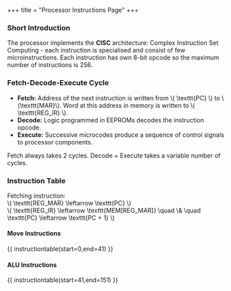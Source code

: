 +++
title = "Processor Instructions Page"
+++


### Short Introduction
The processor implements the **CISC** architecture: Complex Instruction Set Computing - each instruction is specialised and consist of few microinstructions. Each instruction has own 8-bit opcode so the maximum number of instructions is 256.

### Fetch-Decode-Execute Cycle
- **Fetch:** Address of the next instruction is written from \\( \texttt{PC} \\) to \\(\texttt{MAR}\\). Word at this address in memory is written to \\( \texttt{REG_IR} \\).
- **Decode:** Logic programmed in EEPROMs decodes the instruction opcode.
- **Execute:** Successive microcodes produce a sequence of control signals to processor components.

Fetch always takes 2 cycles. Decode + Execute takes a variable number of cycles.

### Instruction Table
Fetching instruction:  
\\( \texttt{REG_MAR} \leftarrow \texttt{PC} \\)  
\\( \texttt{REG_IR} \leftarrow \texttt{MEM[REG_MAR]} \quad \\& \quad \texttt{PC} \leftarrow \texttt{PC + 1} \\)

#### Move Instructions
{{ instructiontable(start=0,end=41) }}

#### ALU Instructions
{{ instructiontable(start=41,end=151) }}

